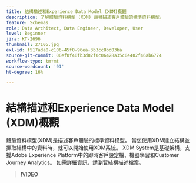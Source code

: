 ```yaml
---
title: 結構描述和Experience Data Model (XDM)概觀
description: 了解體驗資料模型 (XDM) 這種描述客戶體驗的標準資料模型。
feature: Schemas
role: Data Architect, Data Engineer, Developer, User
level: Beginner
jira: KT-2696
thumbnail: 27105.jpg
exl-id: f517ada0-c106-45f0-96ea-3b3cc8bd03ba
source-git-commit: 00ef0f40fb3d82f0c06428a35c0e402f46ab6774
workflow-type: tm+mt
source-wordcount: '91'
ht-degree: 16%

---
```


# 結構描述和Experience Data Model (XDM)概觀

體驗資料模型(XDM)是描述客戶體驗的標準資料模型。 當您使用XDM建立結構並擷取結構中的資料時，就可以開始使用XDM系統。 XDM System是基礎架構，支援Adobe Experience Platform中的即時客戶設定檔、機器學習和Customer Journey Analytics。 如需詳細資訊，請瀏覽[結構描述檔案](https://experienceleague.adobe.com/docs/experience-platform/xdm/home.html?lang=zh-Hant)。

>[!VIDEO](https://video.tv.adobe.com/v/27105?learn=on)
